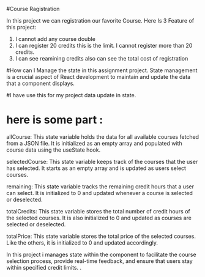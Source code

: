 
#Course Ragistration

In this project we can registration our favorite Course. 
Here Is 3 Feature of this project:
1. I cannot add any course double 
2. I can register 20 credits this is the limit. I cannot register more than 20 credits. 
3. I can see reamining credits also can see the total cost of registration 


#How can I Manage the state in this assignment project. 
State management is a crucial aspect of React development to maintain and update the data that a component displays. 

#I have use this for my project data update in state.
# here is some part :
allCourse: This state variable holds the data for all available courses fetched from a JSON file. It is initialized as an empty array and populated with course data using the useState hook.

selectedCourse: This state variable keeps track of the courses that the user has selected. It starts as an empty array and is updated as users select courses.

remaining: This state variable tracks the remaining credit hours that a user can select. It is initialized to 0 and updated whenever a course is selected or deselected.

totalCredits: This state variable stores the total number of credit hours of the selected courses. It is also initialized to 0 and updated as courses are selected or deselected.

totalPrice: This state variable stores the total price of the selected courses. Like the others, it is initialized to 0 and updated accordingly. 

In this project i  manages state within the component to facilitate the course selection process, provide real-time feedback, and ensure that users stay within specified credit limits. .

















